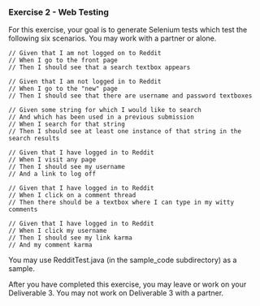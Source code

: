 ### Exercise 2 - Web Testing

For this exercise, your goal is to generate Selenium tests which test the following six scenarios.  You may work with a partner or alone.

```
// Given that I am not logged on to Reddit
// When I go to the front page
// Then I should see that a search textbox appears
```

```
// Given that I am not logged in to Reddit
// When I go to the "new" page
// Then I should see that there are username and password textboxes
```

```
// Given some string for which I would like to search
// And which has been used in a previous submission
// When I search for that string
// Then I should see at least one instance of that string in the search results
```

```
// Given that I have logged in to Reddit
// When I visit any page
// Then I should see my username
// And a link to log off
```

```
// Given that I have logged in to Reddit
// When I click on a comment thread
// Then there should be a textbox where I can type in my witty comments
```

```
// Given that I have logged in to Reddit
// When I click my username
// Then I should see my link karma
// And my comment karma
```

You may use RedditTest.java (in the sample_code subdirectory) as a sample.

After you have completed this exercise, you may leave or work on your Deliverable 3.  You may not work on Deliverable 3 with a partner.
